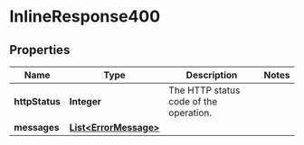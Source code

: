 

# InlineResponse400

## Properties

| Name | Type | Description | Notes |
| ------------ | ------------- | ------------- | ------------- |
| **httpStatus** | **Integer** | The HTTP status code of the operation. |  |
| **messages** | [**List&lt;ErrorMessage&gt;**](ErrorMessage.md) |  |  |


